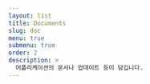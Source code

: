 ```yaml
---
layout: list
title: Documents
slug: doc
menu: true
submenu: true
order: 2
description: >
  어플리케이션의 문서나 업데이트 등이 담깁니다.
---
```

